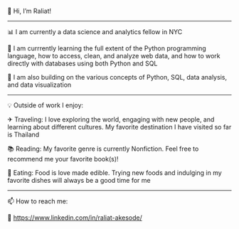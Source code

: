 👋 Hi, I’m Raliat!
___________________________________________________________________________________________

📊 I am currently a data science and analytics fellow in NYC

🌱 I am currrently learning the full extent of the Python programming language, how to access, clean, and analyze web data, and how to work directly with databases using both Python and SQL

🔧 I am also building on the various concepts of Python, SQL, data analysis, and data visualization
___________________________________________________________________________________________
 
💡 Outside of work I enjoy:

✈ Traveling: I love exploring the world, engaging with new people, and learning about different cultures. My favorite destination I have visited so far is Thailand 

📚 Reading: My favorite genre is currently Nonfiction. Feel free to recommend me your favorite book(s)!

🍴 Eating: Food is love made edible. Trying new foods and indulging in my favorite dishes will always be a good time for me

_______________________________

📫 How to reach me:

📝 https://www.linkedin.com/in/raliat-akesode/

<!---
raliat/raliat is a ✨ special ✨ repository because its `README.md` (this file) appears on your GitHub profile.
You can click the Preview link to take a look at your changes.
--->
